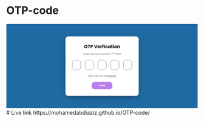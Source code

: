 # OTP-code
<img alt="OTP-CODE" src="https://github.com/MohamedAbdiaziz/OTP-code/blob/main/Web%20capture_24-11-2022_133022_.jpeg">
# Live link
https://mohamedabdiaziz.github.io/OTP-code/
